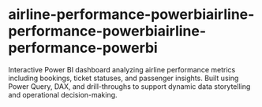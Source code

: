 # airline-performance-powerbiairline-performance-powerbiairline-performance-powerbi
Interactive Power BI dashboard analyzing airline performance metrics including bookings, ticket statuses, and passenger insights. Built using Power Query, DAX, and drill-throughs to support dynamic data storytelling and operational decision-making.
